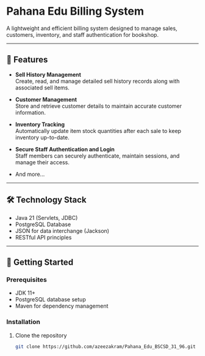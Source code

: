 # Pahana Edu Billing System

A lightweight and efficient billing system designed to manage sales, customers, inventory, and staff authentication for bookshop.

---

## 📌 Features

- **Sell History Management**  
  Create, read, and manage detailed sell history records along with associated sell items.

- **Customer Management**  
  Store and retrieve customer details to maintain accurate customer information.

- **Inventory Tracking**  
  Automatically update item stock quantities after each sale to keep inventory up-to-date.

- **Secure Staff Authentication and Login**  
  Staff members can securely authenticate, maintain sessions, and manage their access.

- And more...

---

## 🛠️ Technology Stack

- Java 21 (Servlets, JDBC)
- PostgreSQL Database
- JSON for data interchange (Jackson)
- RESTful API principles

---

## 🚀 Getting Started

### Prerequisites

- JDK 11+
- PostgreSQL database setup
- Maven for dependency management

### Installation

1. Clone the repository
   ```bash
   git clone https://github.com/azeezakram/Pahana_Edu_BSCSD_31_96.git
